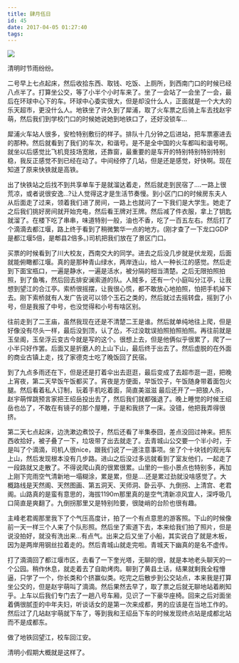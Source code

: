 ```yaml
---
title: 肆月伍日
id: 45
date: 2017-04-05 01:27:40
tags:
---
```

![](https://eremite-1252628011.cossh.myqcloud.com/wp-content/uploads/2017/04/20170403_123313.jpg)

清明时节雨纷纷。

二号早上七点起床，然后收拾东西、取钱、吃饭、上厕所，到西南门口的时候已经八点半了。打算坐公交，等了小半个小时车来了。坐了一会站了一会坐了一会，最后在环球中心下的车。环球中心委实很大，但是却没什么人，正面就是一个大大的乐天超市，更没什么人。地铁坐了许久到了犀浦，取了火车票之后骑上车去找赵宇萌，然后我们到学校门口的时候她说她到地铁口了，还好没锁车...

犀浦火车站人很多，安检特别敷衍的样子。排队十几分钟之后进站，把车票塞进去的那种。然后就看到了我们的车次，和谐号。是不是全中国的火车都叫和谐号啊。就坐以后感觉比飞机竞技场宽敞，还靠窗，最重要的是车开的特别特别特别特别稳，我反正感觉不到已经在动了。中间经停了几站，但是还是感觉，好快啊。现在知道了原来快铁就是高铁。

出了快铁站之后找不到共享单车于是就溜达着走，然后就走到民宿了....一路上很荒凉，或者说很安逸...?让人觉得这才是生活节奏慢。到小区门口的时候房东夫人从后面走了过来，领着我们进了房间，一路上也就问了一下我们是大学生。她走了之后我们挑好房间就开始充电，然后看王牌对王牌。然后减了件衣服，拿上了钥匙就溜了。在楼下吃了串串，味道特别一般，油也不香，吃了一百五左右。然后打了个滴滴去都江堰，路上终于看到了稍微繁华一点的地方。(刚才查了一下龙口GDP是都江堰5倍，是郫县2倍多。)司机把我们放在了景区门口。

买票的时候看到了川大校友，西南交大的同学。进去之后没几步就是伏龙观，后面就能俯瞰都江堰。真的是那种青山绿水，两岸连山，给人一种长江的感觉。然后走到下面宝瓶口，一遍是静水，一遍是活水，被分隔的相当清楚。之后无限拍照拍照，到了鱼嘴，然后回去排安澜索道的队。人贼多，还有一个小庭叫分江亭，让我想到望江的合江亭。索桥很摇摆，让我很心慌，都不敢放心地拍照，怕把手机掉下去。刚下索桥就有人发广告说可以领个玉石之类的，然后就过去摇转盘，摇到了小号，但是我报了中号，也没觉得和小号有啥区别。

往前走到了二王庙，虽然我现在还是不清楚二王是谁。然后就单纯地往上爬，但是好像没有尽头一样，最后没到顶，认了怂，不过没耽误拍照拍照拍照。再往前就是玉垒阁，玉垒浮云变古今就是写的这个。很想上去，但是他俩似乎很累了，爬了一小半只好作罢。后面又是折磨人的上山下山，最后终于出去了。然后虚脱的在外面的商业古镇上走，找了家德克士吃了晚饭回了民宿。

到了九点多雨还在下，但是还是打着伞出去逛逛，最后变成了去超市逛一逛，把晚上宵夜，第二天早饭午饭都买了。宵夜是方便面，早饭饺子，午饭随身带着面包火腿。然后看着私人订制，玩着手机吃着面，简直美滋滋 最后还开了一把狼人杀，赵宇萌悍跳预言家把王绍岳投出去了，然后我们就都强退了。晚上睡觉的时候王绍岳也怂了，不敢在有镜子的那个屋睡，于是和我挤了一床。没错，他把我弄得很挤。

第二天七点起床，边洗漱边煮饺子，然后还看了半集泰囧，差点没回过神来。把东西收拾好，被子叠了一下，垃圾带了出去就走了。去青城山公交要一个半小时，于是叫了个滴滴，司机人很nice，跟我们说了一道注意事项。坐了个十块钱的观光车上山，然后发现根本没有几步路。进山之后没过多远就看到了室友他们，一起走了一段路就又走散了。不得说爬山真的很累很累。山里的一些小景点也特别多，再加上刚下完雨空气清新地一塌糊涂，累是累，但是....还是累过劲就没啥感觉了。大概路线是天然阁、天然图画、第五洞天、天师洞、卧云亭、九倒拐、上清宫、老君阁。山路真的是蛮有意思的，海拔1190m那里真的是空气清新凉风宜人，深呼吸几口简直是爽翻了。九倒拐那里又是特别险要，很陡峭的台阶也很有趣。

主峰老君阁那里我下了个气压高度计，拍了一个有点意思的游客照。下山的时候像前一天一样三个人来了个队形照。然后坐了索道下去，本来给我们拍了照片，但是说没拍好，就没有洗出来...有点气。出来之后又坐了小船，其实说白了就是木板，因为是两岸用钢丝拉着走的。然后青城山就走完啦。青城天下幽真的是名不虚传。

打了滴滴回了都江堰市区，去看了一下奎光塔，无聊的很，就是本地老头聊天的一个公园。稍作休息，就走着去了自助烤肉。聊到了黄县土话，结果就剩我全程懵逼，只学了一个，你长类和个挤赢似类。吃完之后散步到公交站点，本来我是打算坐公交的，但是赵宇萌叫了滴滴。然后果然去早了，取了票之后就无聊地站着刷知乎。上车以后我们专门去了一趟八号车厢，见识了一下豪华座椅。回来之后对面坐着俩很腻歪的中年夫妇，听谈话女的是第一次来成都，男的应该是在当地工作的。然后过了几站赵宇萌就下车了，等到我和王绍岳下车的时候发现终点站是成都北站而不是成都东。

做了地铁回望江，校车回江安。

清明小假期大概就是这样了。

